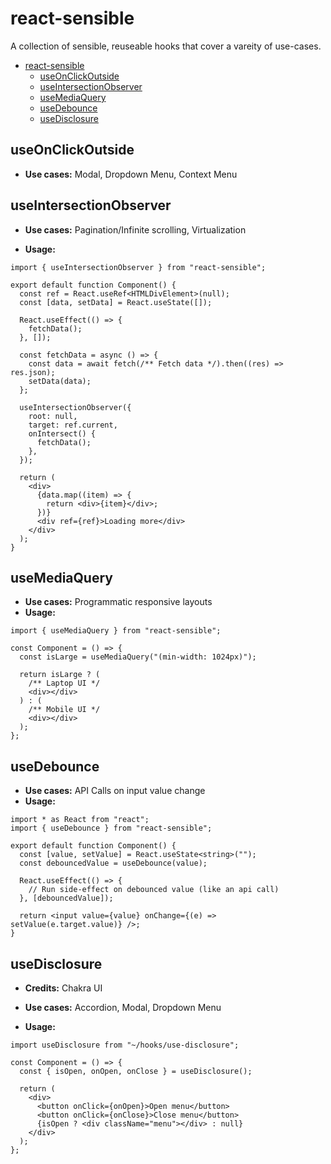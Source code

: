 # react-sensible

A collection of sensible, reuseable hooks that cover a vareity of use-cases.

- [react-sensible](#react-sensible)
  - [useOnClickOutside](#useonclickoutside)
  - [useIntersectionObserver](#useintersectionobserver)
  - [useMediaQuery](#usemediaquery)
  - [useDebounce](#usedebounce)
  - [useDisclosure](#usedisclosure)

## useOnClickOutside

- **Use cases:** Modal, Dropdown Menu, Context Menu

## useIntersectionObserver

- **Use cases:** Pagination/Infinite scrolling, Virtualization

- **Usage:**

```tsx
import { useIntersectionObserver } from "react-sensible";

export default function Component() {
  const ref = React.useRef<HTMLDivElement>(null);
  const [data, setData] = React.useState([]);

  React.useEffect(() => {
    fetchData();
  }, []);

  const fetchData = async () => {
    const data = await fetch(/** Fetch data */).then((res) => res.json);
    setData(data);
  };

  useIntersectionObserver({
    root: null,
    target: ref.current,
    onIntersect() {
      fetchData();
    },
  });

  return (
    <div>
      {data.map((item) => {
        return <div>{item}</div>;
      })}
      <div ref={ref}>Loading more</div>
    </div>
  );
}
```

## useMediaQuery

- **Use cases:** Programmatic responsive layouts
- **Usage:**

```tsx
import { useMediaQuery } from "react-sensible";

const Component = () => {
  const isLarge = useMediaQuery("(min-width: 1024px)");

  return isLarge ? (
    /** Laptop UI */
    <div></div>
  ) : (
    /** Mobile UI */
    <div></div>
  );
};
```

## useDebounce

- **Use cases:** API Calls on input value change
- **Usage:**

```tsx
import * as React from "react";
import { useDebounce } from "react-sensible";

export default function Component() {
  const [value, setValue] = React.useState<string>("");
  const debouncedValue = useDebounce(value);

  React.useEffect(() => {
    // Run side-effect on debounced value (like an api call)
  }, [debouncedValue]);

  return <input value={value} onChange={(e) => setValue(e.target.value)} />;
}
```

## useDisclosure

- **Credits:** Chakra UI

- **Use cases:** Accordion, Modal, Dropdown Menu

- **Usage:**

```tsx
import useDisclosure from "~/hooks/use-disclosure";

const Component = () => {
  const { isOpen, onOpen, onClose } = useDisclosure();

  return (
    <div>
      <button onClick={onOpen}>Open menu</button>
      <button onClick={onClose}>Close menu</button>
      {isOpen ? <div className="menu"></div> : null}
    </div>
  );
};
```
